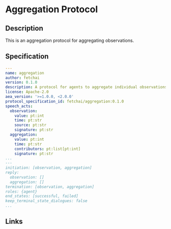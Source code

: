 # Aggregation Protocol

## Description

This is an aggregation protocol for aggregating observations.

## Specification

```yaml
---
name: aggregation
author: fetchai
version: 0.1.0
description: A protocol for agents to aggregate individual observations
license: Apache-2.0
aea_version: '>=1.0.0, <2.0.0'
protocol_specification_id: fetchai/aggregation:0.1.0
speech_acts:
  observation:
    value: pt:int
    time: pt:str
    source: pt:str
    signature: pt:str
  aggregation:
    value: pt:int
    time: pt:str
    contributors: pt:list[pt:int]
    signature: pt:str
...
---
initiation: [observation, aggregation]
reply:
  observation: []
  aggregation: []
termination: [observation, aggregation]
roles: {agent}
end_states: [successful, failed]
keep_terminal_state_dialogues: false
...
```

## Links
